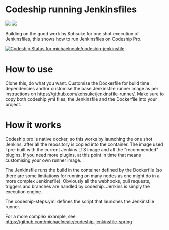 # Codeship running Jenkinsfiles

<img src='https://www.cloudbees.com/sites/default/files/codeship-by-cloudbees.png'>
<img src='https://wiki.jenkins.io/download/attachments/2916393/logo.png'>

Building on the good work by Kohsuke for one shot execution of Jenkinsfiles, this shows how to run Jenkinsfiles on Codeship Pro. 

[ ![Codeship Status for michaelneale/codeship-jenkinsfile](https://app.codeship.com/projects/2eaf07c0-04d0-0136-0999-0e7fdaa29a0c/status?branch=master)](https://app.codeship.com/projects/280572)

# How to use

Clone this, do what you want. Customise the Dockerfile for build time dependencies and/or customise the base Jenkinsfile runner image as per instructions on https://github.com/kohsuke/jenkinsfile-runner/. Make sure to copy both codeship yml files, the Jenkinsfile and the Dockerfile into your project.

# How it works

Codeship pro is native docker, so this works by launching the one shot Jenkins, after all the repository is copied into the container. The image used I pre-built with the current Jenkins LTS image and all the "recommended" plugins. If you need more plugins, at this point in time that means customising your own runner image. 

The Jenkinsfile runs the build in the container defined by the Dockerfile (so there are some limitations for running on many nodes as one might do in a more complex Jenkinsfile). Obviously all the webhooks, pull requests, triggers and branches are handled by codeship. Jenkins is simply the execution engine.

The codeship-steps.yml defines the script that launches the Jenkinsfile runner.

For a more complex example, see https://github.com/michaelneale/codeship-jenkinsfile-spring
